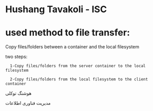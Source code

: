 # Hushang Tavakoli - ISC
 
 # used method to file transfer:
 Copy files/folders between a container and the local filesystem
 
 two steps:
 
      1-Copy files/folders from the server container to the local filesystem
      
      2-Copy files/folders from the local filesystem to the client container
      
هوشنگ توکلی

مدیریت فناوری اطلاعات
